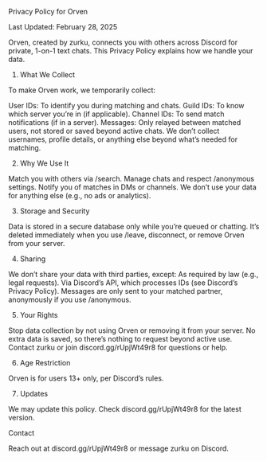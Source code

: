 Privacy Policy for Orven

Last Updated: February 28, 2025

Orven, created by zurku, connects you with others across Discord for private, 1-on-1 text chats. This Privacy Policy explains how we handle your data.

1. What We Collect

To make Orven work, we temporarily collect:

User IDs: To identify you during matching and chats.
Guild IDs: To know which server you’re in (if applicable).
Channel IDs: To send match notifications (if in a server).
Messages: Only relayed between matched users, not stored or saved beyond active chats.
We don’t collect usernames, profile details, or anything else beyond what’s needed for matching.

2. Why We Use It

Match you with others via /search.
Manage chats and respect /anonymous settings.
Notify you of matches in DMs or channels.
We don’t use your data for anything else (e.g., no ads or analytics).

3. Storage and Security

Data is stored in a secure database only while you’re queued or chatting.
It’s deleted immediately when you use /leave, disconnect, or remove Orven from your server.

4. Sharing

We don’t share your data with third parties, except:
As required by law (e.g., legal requests).
Via Discord’s API, which processes IDs (see Discord’s Privacy Policy).
Messages are only sent to your matched partner, anonymously if you use /anonymous.

5. Your Rights

Stop data collection by not using Orven or removing it from your server.
No extra data is saved, so there’s nothing to request beyond active use.
Contact zurku or join discord.gg/rUpjWt49r8 for questions or help.

6. Age Restriction

Orven is for users 13+ only, per Discord’s rules.

7. Updates

We may update this policy. Check discord.gg/rUpjWt49r8 for the latest version.

Contact

Reach out at discord.gg/rUpjWt49r8 or message zurku on Discord.
